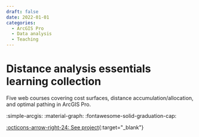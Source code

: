 ```yaml
---
draft: false 
date: 2022-01-01
categories:
  - ArcGIS Pro
  - Data analysis
  - Teaching
---
```


# Distance analysis essentials learning collection

Five web courses covering cost surfaces, distance accumulation/allocation, and optimal pathing in ArcGIS Pro.

:simple-arcgis:
:material-graph:
:fontawesome-solid-graduation-cap:

[:octicons-arrow-right-24: See project](https://www.esri.com/training/catalog/61d4dddd118ffc20ea87afa5/distance-analysis-essentials/){:target="_blank"}

